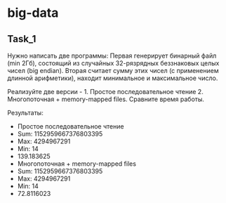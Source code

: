 # big-data

## Task_1
Нужно написать две программы: Первая генерирует бинарный файл (min 2Гб), состоящий из случайных 32-рязрядных беззнаковых целых чисел (big endian). Вторая считает сумму этих чисел (с применением длинной арифметики), находит минимальное и максимальное число.

Реализуйте две версии - 1. Простое последовательное чтение 2. Многопоточная + memory-mapped files. Сравните время работы.

Результаты:
* Простое последовательное чтение
* Sum: 1152959667376803395
* Max: 4294967291
* Min: 14
* 139.183625
* Многопоточная + memory-mapped files
* Sum: 1152959667376803395
* Max: 4294967291
* Min: 14
* 72.8116023
